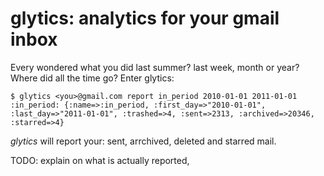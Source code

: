 # glytics: analytics for your gmail inbox

Every wondered what you did last summer? last week, month or year? Where did
all the time go? Enter glytics:

    $ glytics <you>@gmail.com report in_period 2010-01-01 2011-01-01
    :in_period: {:name=>:in_period, :first_day=>"2010-01-01",
    :last_day=>"2011-01-01", :trashed=>4, :sent=>2313, :archived=>20346,
    :starred=>4}

_glytics_ will report your: sent, arrchived, deleted and starred mail.  

TODO: explain on what is actually reported, 
